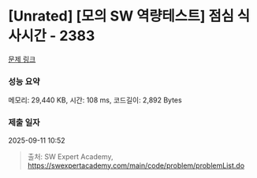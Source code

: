 # [Unrated] [모의 SW 역량테스트] 점심 식사시간 - 2383 

[문제 링크](https://swexpertacademy.com/main/code/problem/problemDetail.do?contestProbId=AV5-BEE6AK0DFAVl) 

### 성능 요약

메모리: 29,440 KB, 시간: 108 ms, 코드길이: 2,892 Bytes

### 제출 일자

2025-09-11 10:52



> 출처: SW Expert Academy, https://swexpertacademy.com/main/code/problem/problemList.do